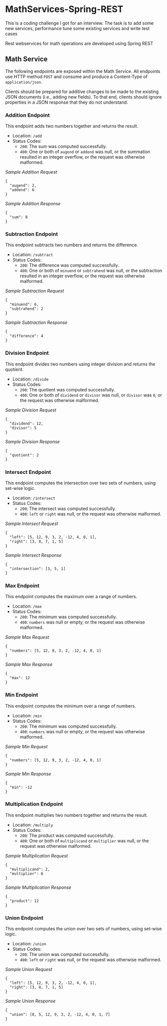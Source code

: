 # MathServices-Spring-REST

This is a coding challenge I got for an interview. The task is to add some new services, performance tune some existing services 
and write test cases

Rest webservices for math operations are developed using Spring REST

## Math Service
The following endpoints are exposed within the Math Service. All endpoints use HTTP method `POST`
and consume and produce a Content-Type of `application/json`.

Clients should be prepared for additive changes to be made to the existing JSON documents (i.e.,
adding new fields). To that end, clients should ignore properties in a JSON response that they do
not understand.


### Addition Endpoint
This endpoint adds two numbers together and returns the result.

- Location: `/add`
- Status Codes:
  - `200`: The sum was computed successfully.
  - `400`: One or both of `augend` or `addend` was null, or the summation resulted in an integer
  overflow, or the request was otherwise malformed.

_Sample Addition Request_
```
{
  "augend": 2,
  "addend": 6
}
```

_Sample Addition Response_
```
{
  "sum": 8
}
```

### Subtraction Endpoint
This endpoint subtracts two numbers and returns the difference.

- Location: `/subtract`
- Status Codes:
  - `200`: The difference was computed successfully.
  - `400`: One or both of `minuend` or `subtrahend` was null, or the subtraction resulted in an integer
  overflow, or the request was otherwise malformed.

_Sample Subtraction Request_
```
{
  "minuend": 6,
  "subtrahend": 2
}
```

_Sample Subtraction Response_
```
{
  "difference": 4
}
```

### Division Endpoint
This endpoint divides two numbers using integer division and returns the quotient. 

- Location: `/divide`
- Status Codes:
  - `200`: The quotient was computed successfully.
  - `400`: One or both of `dividend` or `divisor` was null, or `divisor` was `0`, or the request was
  otherwise malformed.

_Sample Division Request_
```
{
  "dividend": 12,
  "divisor": 5
}
```

_Sample Division Response_
```
{
  "quotient": 2
}
```


### Intersect Endpoint
This endpoint computes the intersection over two sets of numbers, using set-wise logic.

- Location: `/intersect`
- Status Codes:
  - `200`: The intersect was computed successfully.
  - `400`: `left` or `right` was null, or the request was otherwise malformed.

_Sample Intersect Request_
```
{
  "left": [5, 12, 9, 3, 2, -12, 4, 0, 1],
  "right": [3, 8, 7, 1, 5]
}
```

_Sample Intersect Response_
```
{
  "intersection": [3, 5, 1]
}
```


### Max Endpoint
This endpoint computes the maximum over a range of numbers.

- Location: `/max`
- Status Codes:
  - `200`: The minimum was computed successfully.
  - `400`: `numbers` was null or empty, or the request was otherwise malformed.

_Sample Max Request_
```
{
  "numbers": [5, 12, 9, 3, 2, -12, 4, 0, 1]
}
```

_Sample Max Response_
```
{
  "max": 12
}
```


### Min Endpoint
This endpoint computes the minimum over a range of numbers.

- Location: `/min`
- Status Codes:
  - `200`: The minimum was computed successfully.
  - `400`: `numbers` was null or empty, or the request was otherwise malformed.

_Sample Min Request_
```
{
  "numbers": [5, 12, 9, 3, 2, -12, 4, 0, 1]
}
```

_Sample Min Response_
```
{
  "min": -12
}
```


### Multiplication Endpoint
This endpoint multiplies two numbers together and returns the result.

- Location: `/multiply`
- Status Codes:
  - `200`: The product was computed successfully.
  - `400`: One or both of `multiplicand` or `multiplier` was null, or the request was otherwise
  malformed.

_Sample Multiplication Request_
```
{
  "multiplicand": 2,
  "multiplier": 6
}
```

_Sample Multiplication Response_
```
{
  "product": 12
}
```


### Union Endpoint
This endpoint computes the union over two sets of numbers, using set-wise logic.

- Location: `/union`
- Status Codes:
  - `200`: The union was computed successfully.
  - `400`: `left` or `right` was null, or the request was otherwise malformed.

_Sample Union Request_
```
{
  "left": [5, 12, 9, 3, 2, -12, 4, 0, 1],
  "right": [3, 8, 7, 1, 5]
}
```

_Sample Union Response_
```
{
  "union": [8, 5, 12, 9, 3, 2, -12, 4, 0, 1, 7]
}
```
